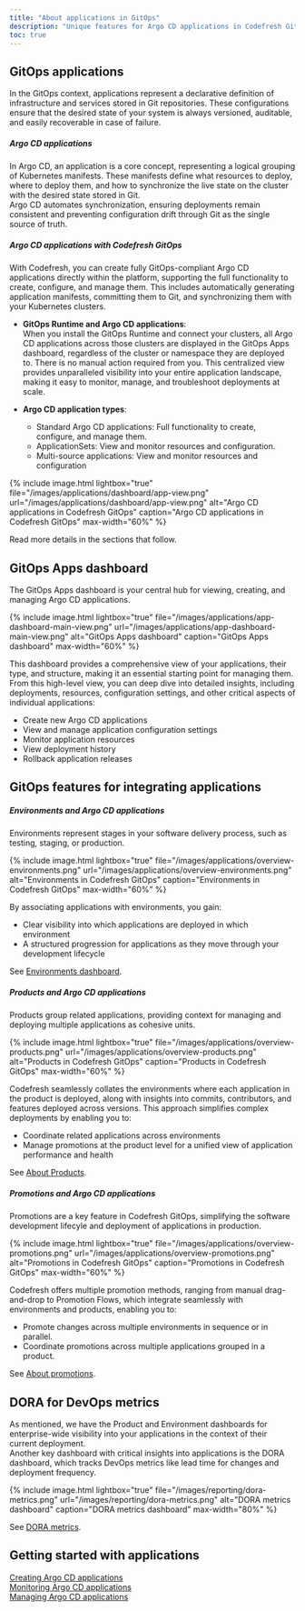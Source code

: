 ```yaml
---
title: "About applications in GitOps"
description: "Unique features for Argo CD applications in Codefresh GitOps"
toc: true
---
```







## GitOps applications
In the GitOps context, applications represent a declarative definition of infrastructure and services stored in Git repositories. These configurations ensure that the desired state of your system is always versioned, auditable, and easily recoverable in case of failure.

##### Argo CD applications
In Argo CD, an application is a core concept, representing a logical grouping of Kubernetes manifests. These manifests define what resources to deploy, where to deploy them, and how to synchronize the live state on the cluster with the desired state stored in Git.  
Argo CD automates synchronization, ensuring deployments remain consistent and preventing configuration drift through Git as the single source of truth. 

##### Argo CD applications with Codefresh GitOps

With Codefresh, you can create fully GitOps-compliant Argo CD applications directly within the platform, supporting the full functionality to create, configure, and manage them. This includes automatically generating application manifests, committing them to Git, and synchronizing them with your Kubernetes clusters.

* **GitOps Runtime and Argo CD applications**:  
  When you install the GitOps Runtime and connect your clusters, all Argo CD applications across those clusters are displayed in the GitOps Apps dashboard, regardless of the cluster or namespace they are deployed to.  There is no manual action required from you. This centralized view provides unparalleled visibility into your entire application landscape, making it easy to monitor, manage, and troubleshoot deployments at scale.

* **Argo CD application types**:
    * Standard Argo CD applications: Full functionality to create, configure, and manage them.
    * ApplicationSets: View and monitor resources and configuration.
    * Multi-source applications: View and monitor resources and configuration



{% include
image.html
lightbox="true"
file="/images/applications/dashboard/app-view.png"
url="/images/applications/dashboard/app-view.png"
alt="Argo CD applications in Codefresh GitOps"
caption="Argo CD applications in Codefresh GitOps"
max-width="60%"
%}


Read more details in the sections that follow.



## GitOps Apps dashboard
The GitOps Apps dashboard is your central hub for viewing, creating, and managing Argo CD applications.  

{% include
image.html
lightbox="true"
file="/images/applications/app-dashboard-main-view.png"
url="/images/applications/app-dashboard-main-view.png"
alt="GitOps Apps dashboard"
caption="GitOps Apps dashboard"
max-width="60%"
%}

This dashboard provides a comprehensive view of your applications, their type, and structure, making it an essential starting point for managing them. From this high-level view, you can deep dive into detailed insights, including deployments, resources, configuration settings, and other critical aspects of individual applications:
* Create new Argo CD applications
* View and manage application configuration settings
* Monitor application resources
* View deployment history
* Rollback application releases


## GitOps features for integrating applications

##### Environments and Argo CD applications
Environments represent stages in your software delivery process, such as testing, staging, or production.  

{% include
image.html
lightbox="true"
file="/images/applications/overview-environments.png"
url="/images/applications/overview-environments.png"
alt="Environments in Codefresh GitOps"
caption="Environments in Codefresh GitOps"
max-width="60%"
%}

By associating applications with environments, you gain:
* Clear visibility into which applications are deployed in which environment
* A structured progression for applications as they move through your development lifecycle

See [Environments dashboard]({{site.baseurl}}/docs/dashboards/gitops-environments/).

##### Products and Argo CD applications
Products group related applications, providing context for managing and deploying multiple applications as cohesive units. 

{% include
image.html
lightbox="true"
file="/images/applications/overview-products.png"
url="/images/applications/overview-products.png"
alt="Products in Codefresh GitOps"
caption="Products in Codefresh GitOps"
max-width="60%"
%}

Codefresh seamlessly collates the environments where each application in the product is deployed, along with insights into commits, contributors, and features deployed across versions.
This approach simplifies complex deployments by enabling you to:
* Coordinate related applications across environments
* Manage promotions at the product level for a unified view of application performance and health 

See [About Products]({{site.baseurl}}/docs/products/about-products/).

##### Promotions and Argo CD applications
Promotions are a key feature in Codefresh GitOps, simplifying the software development lifecyle and deployment of applications in production.


{% include
image.html
lightbox="true"
file="/images/applications/overview-promotions.png"
url="/images/applications/overview-promotions.png"
alt="Promotions in Codefresh GitOps"
caption="Promotions in Codefresh GitOps"
max-width="60%"
%}

Codefresh offers multiple promotion methods, ranging from manual drag-and-drop to Promotion Flows, which integrate seamlessly with environments and products, enabling you to:
* Promote changes across multiple environments in sequence or in parallel.
* Coordinate promotions across multiple applications grouped in a product.

See [About promotions]({{site.baseurl}}/docs/promotions/promotions-overview/).

## DORA for DevOps metrics
As mentioned, we have the Product and Environment dashboards for enterprise-wide visibility into your applications in the context of their current deployment.  
Another key dashboard with critical insights into applications is the DORA dashboard, which tracks DevOps metrics like lead time for changes and deployment frequency.

{% include
image.html
lightbox="true"
file="/images/reporting/dora-metrics.png"
url="/images/reporting/dora-metrics.png"
alt="DORA metrics dashboard"
caption="DORA metrics dashboard"
max-width="80%"
%}

See [DORA metrics]({{site.baseurl}}/docs/dashboards/dora-metrics/).

## Getting started with applications
[Creating Argo CD applications]({{site.baseurl}}/docs/deployments/gitops/create-application/)  
[Monitoring Argo CD applications]({{site.baseurl}}/docs/deployments/gitops/monitor-applications/)  
[Managing Argo CD applications]({{site.baseurl}}/docs/deployments/gitops/manage-application/)  



